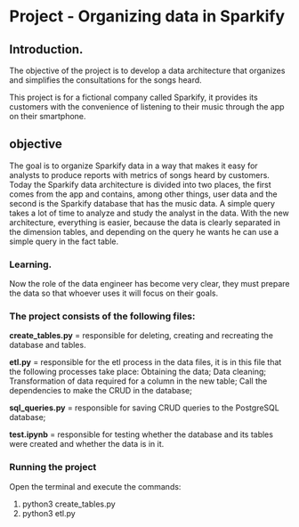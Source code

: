# Project - Organizing data in Sparkify
## Introduction.
The objective of the project is to develop a data architecture that organizes and simplifies the consultations for the songs heard.

This project is for a fictional company called Sparkify, it provides its customers with the convenience of listening to their music through the app on their smartphone.

## objective

The goal is to organize Sparkify data in a way that makes it easy for analysts to produce reports with metrics of songs heard by customers. Today the Sparkify data architecture is divided into two places, the first comes from the app and contains, among other things, user data and the second is the Sparkify database that has the music data. A simple query takes a lot of time to analyze and study the analyst in the data.
With the new architecture, everything is easier, because the data is clearly separated in the dimension tables, and depending on the query he wants he can use a simple query in the fact table.


### Learning.
Now the role of the data engineer has become very clear, they must prepare the data so that whoever uses it will focus on their goals.

### The project consists of the following files:
**create_tables.py**  = responsible for deleting, creating and recreating the database and tables.

**etl.py** = responsible for the etl process in the data files, it is in this file that the following processes take place:
Obtaining the data;
Data cleaning;
Transformation of data required for a column in the new table;
Call the dependencies to make the CRUD in the database;

**sql_queries.py** = responsible for saving CRUD queries to the PostgreSQL database;

**test.ipynb** = responsible for testing whether the database and its tables were created and whether the data is in it.

### Running the project
Open the terminal and execute the commands:
1. python3 create_tables.py
2. python3 etl.py


